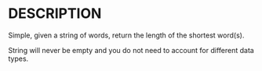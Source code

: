 # DESCRIPTION

Simple, given a string of words, return the length of the shortest word(s).

String will never be empty and you do not need to account for different data types.

